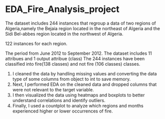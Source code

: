 # EDA_Fire_Analysis_project

The dataset includes 244 instances that regroup a data of two regions of Algeria,namely the Bejaia region located in the northeast of Algeria and the Sidi Bel-abbes region located in the northwest of Algeria.

122 instances for each region.

The period from June 2012 to September 2012. The dataset includes 11 attribues and 1 output attribue (class) The 244 instances have been classified into fire(138 classes) and not fire (106 classes) classes.

1) I cleaned the data by handling missing values and converting the data type of some columns from object to int to save memory.
2) Next, I performed EDA on the cleaned data and dropped columns that were not relevant to the target variable.
3) I then visualized the data using heatmaps and boxplots to better understand correlations and identify outliers.
4) Finally, I used a countplot to analyze which regions and months experienced higher or lower occurrences of fire.
